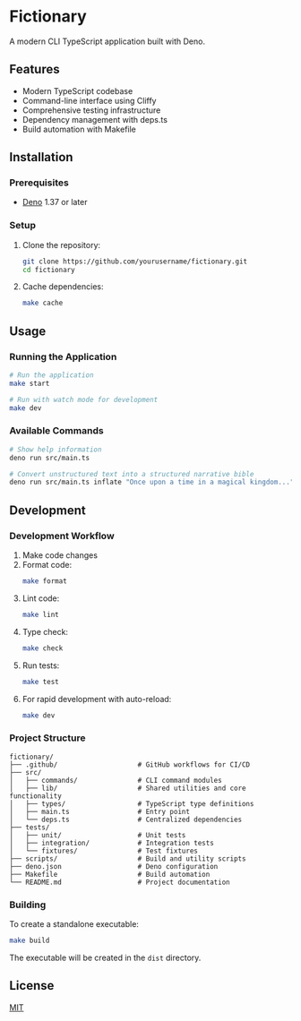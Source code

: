# Fictionary

A modern CLI TypeScript application built with Deno.

## Features

- Modern TypeScript codebase
- Command-line interface using Cliffy
- Comprehensive testing infrastructure
- Dependency management with deps.ts
- Build automation with Makefile

## Installation

### Prerequisites

- [Deno](https://deno.com/) 1.37 or later

### Setup

1. Clone the repository:
   ```bash
   git clone https://github.com/yourusername/fictionary.git
   cd fictionary
   ```

2. Cache dependencies:
   ```bash
   make cache
   ```

## Usage

### Running the Application

```bash
# Run the application
make start

# Run with watch mode for development
make dev
```

### Available Commands

```bash
# Show help information
deno run src/main.ts

# Convert unstructured text into a structured narrative bible
deno run src/main.ts inflate "Once upon a time in a magical kingdom..."
```

## Development

### Development Workflow

1. Make code changes
2. Format code:
   ```bash
   make format
   ```
3. Lint code:
   ```bash
   make lint
   ```
4. Type check:
   ```bash
   make check
   ```
5. Run tests:
   ```bash
   make test
   ```
6. For rapid development with auto-reload:
   ```bash
   make dev
   ```

### Project Structure

```
fictionary/
├── .github/                    # GitHub workflows for CI/CD
├── src/
│   ├── commands/               # CLI command modules
│   ├── lib/                    # Shared utilities and core functionality
│   ├── types/                  # TypeScript type definitions
│   ├── main.ts                 # Entry point
│   └── deps.ts                 # Centralized dependencies
├── tests/
│   ├── unit/                   # Unit tests
│   ├── integration/            # Integration tests
│   └── fixtures/               # Test fixtures
├── scripts/                    # Build and utility scripts
├── deno.json                   # Deno configuration
├── Makefile                    # Build automation
└── README.md                   # Project documentation
```

### Building

To create a standalone executable:

```bash
make build
```

The executable will be created in the `dist` directory.

## License

[MIT](LICENSE)
